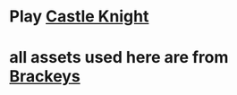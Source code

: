 # Play [Castle Knight](https://drive.google.com/drive/folders/11BA5SPk6yNys49PJjBMTZ9LW_CgMVSH7?usp=drive_link)
# all assets used here are from [Brackeys](htps://www.youtube.com/watch?v=LOhfqjmasi0&list=WL&index=3)
